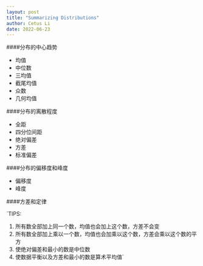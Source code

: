```yaml
---
layout: post
title: "Summarizing Distributions"
author: Cetus Li
date: 2022-06-23
---
```

####分布的中心趋势
- 均值
- 中位数
- 三均值
- 截尾均值
- 众数
- 几何均值

####分布的离散程度
- 全距
- 四分位间距
- 绝对偏差
- 方差
- 标准偏差

####分布的偏移度和峰度
- 偏移度
- 峰度

####方差和定律


`TIPS:
1. 所有数全部加上同一个数，均值也会加上这个数，方差不会变
2. 所有数全部加上乘以一个数，均值也会加乘以这个数，方差会乘以这个数的平方
3. 使绝对偏差和最小的数是中位数
4. 使数据平衡以及方差和最小的数是算术平均值`
